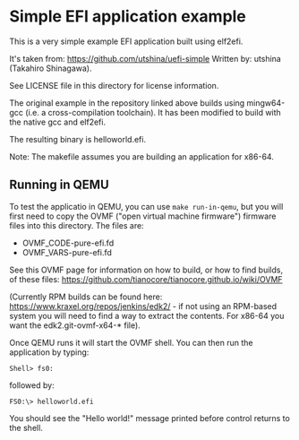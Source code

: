 # Simple EFI application example

This is a very simple example EFI application built using elf2efi.

It's taken from: https://github.com/utshina/uefi-simple 
Written by: utshina (Takahiro Shinagawa).

See LICENSE file in this directory for license information.

The original example in the repository linked above builds using mingw64-gcc
(i.e. a cross-compilation toolchain). It has been modified to build with the
native gcc and elf2efi.

The resulting binary is helloworld.efi.

Note: The makefile assumes you are building an application for x86-64.

## Running in QEMU

To test the applicatio in QEMU, you can use `make run-in-qemu`, but you will
first need to copy the OVMF ("open virtual machine firmware") firmware files
into this directory. The files are:

 * OVMF_CODE-pure-efi.fd
 * OVMF_VARS-pure-efi.fd

See this OVMF page for information on how to build, or how to find builds,
of these files: https://github.com/tianocore/tianocore.github.io/wiki/OVMF

(Currently RPM builds can be found here:
https://www.kraxel.org/repos/jenkins/edk2/ - if not using an RPM-based system
you will need to find a way to extract the contents. For x86-64 you want the
edk2.git-ovmf-x64-* file).

Once QEMU runs it will start the OVMF shell. You can then run the
application by typing:

```
Shell> fs0: 
```

followed by:

```
FS0:\> helloworld.efi
```

You should see the "Hello world!" message printed before control returns to
the shell.
